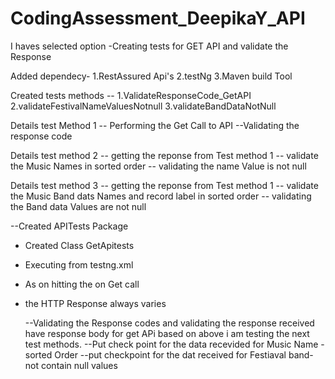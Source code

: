 # CodingAssessment_DeepikaY_API

I haves selected option -Creating tests for GET API and validate the Response

Added dependecy- 
1.RestAssured Api's
2.testNg
3.Maven build Tool


Created tests methods --
1.ValidateResponseCode_GetAPI
2.validateFestivalNameValuesNotnull
3.validateBandDataNotNull

Details test Method 1
-- Performing the Get Call to API
--Validating the response code

Details test method 2
-- getting the reponse from Test method 1
-- validate the Music Names in sorted order
-- validating the name Value is not null

Details test method 3
-- getting the reponse from Test method 1
-- validate the Music Band dats Names and record label in sorted order
-- validating the Band data Values are not null

--Created APITests Package
- Created Class GetApitests

- Executing from testng.xml

- As on hitting the on Get call
- the HTTP Response always varies

  --Validating the Response codes and validating the  response received have response body for get APi
     based on above i am testing the next test methods.
  --Put check point for the data recevided for Music Name - sorted Order
  --put checkpoint for the dat received for Festiaval band- not contain null values
  

